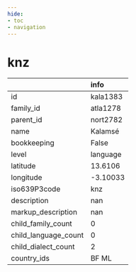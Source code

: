 ```yaml
---
hide:
- toc
- navigation
---
```

# knz
|                      | info     |
|:---------------------|:---------|
| id                   | kala1383 |
| family_id            | atla1278 |
| parent_id            | nort2782 |
| name                 | Kalamsé  |
| bookkeeping          | False    |
| level                | language |
| latitude             | 13.6106  |
| longitude            | -3.10033 |
| iso639P3code         | knz      |
| description          | nan      |
| markup_description   | nan      |
| child_family_count   | 0        |
| child_language_count | 0        |
| child_dialect_count  | 2        |
| country_ids          | BF ML    |
